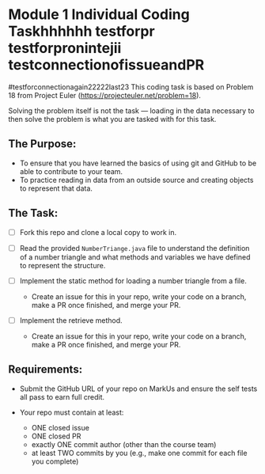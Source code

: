 # Module 1 Individual Coding Taskhhhhhh testforpr testforpronintejii testconnectionofissueandPR
#testforconnectionagain22222last23
This coding task is based on Problem 18 from Project Euler (https://projecteuler.net/problem=18).

Solving the problem itself is not the task — loading in the data necessary to then solve the problem is
what you are tasked with for this task.

## The Purpose:
- To ensure that you have learned the basics of using git and GitHub to be able to contribute to your team.
- To practice reading in data from an outside source and creating objects to represent that data.

## The Task:

- [ ] Fork this repo and clone a local copy to work in.

- [ ] Read the provided `NumberTriange.java` file to understand the definition of a number triangle and what
      methods and variables we have defined to represent the structure.

- [ ] Implement the static method for loading a number triangle from a file.
  - Create an issue for this in your repo, write your code on a branch, make a PR once finished, and merge your PR. 

- [ ] Implement the retrieve method.
  - Create an issue for this in your repo, write your code on a branch, make a PR once finished, and merge your PR.

## Requirements:

- Submit the GitHub URL of your repo on MarkUs and ensure the self tests all pass to earn full credit.

- Your repo must contain at least:
  - ONE closed issue
  - ONE closed PR
  - exactly ONE commit author (other than the course team)
  - at least TWO commits by you (e.g., make one commit for each file you complete)